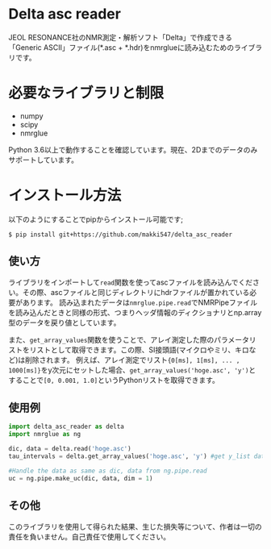 # Delta asc reader

JEOL RESONANCE社のNMR測定・解析ソフト「Delta」で作成できる「Generic ASCII」ファイル(*.asc + *.hdr)をnmrglueに読み込むためのライブラリです。

# 必要なライブラリと制限

* numpy
* scipy
* nmrglue

Python 3.6以上で動作することを確認しています。現在、2Dまでのデータのみサポートしています。

# インストール方法
以下のようにすることでpipからインストール可能です;
```
$ pip install git+https://github.com/makki547/delta_asc_reader
```

## 使い方
ライブラリをインポートして`read`関数を使ってascファイルを読み込んでください。その際、ascファイルと同じディレクトリにhdrファイルが置かれている必要があります。
読み込まれたデータは`nmrglue.pipe.read`でNMRPipeファイルを読み込んだときと同様の形式、つまりヘッダ情報のディクショナリとnp.array型のデータを戻り値としています。

また、`get_array_values`関数を使うことで、アレイ測定した際のパラメータリストをリストとして取得できます。この際、SI接頭語(マイクロやミリ、キロなど)は削除されます。
例えば、アレイ測定でリスト`{0[ms], 1[ms], ... , 1000[ms]}`をy次元にセットした場合、`get_array_values('hoge.asc', 'y')`とすることで`[0, 0.001, 1.0]`というPythonリストを取得できます。

## 使用例

```py
import delta_asc_reader as delta
import nmrglue as ng

dic, data = delta.read('hoge.asc')
tau_intervals = delta.get_array_values('hoge.asc', 'y') #get y_list data

#Handle the data as same as dic, data from ng.pipe.read 
uc = ng.pipe.make_uc(dic, data, dim = 1)

```

## その他
このライブラリを使用して得られた結果、生じた損失等について、作者は一切の責任を負いません。自己責任で使用してください。
